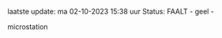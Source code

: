laatste update: 
ma 02-10-2023 15:38   uur 
Status: FAALT - geel - 
<div class="service Y">microstation</div>